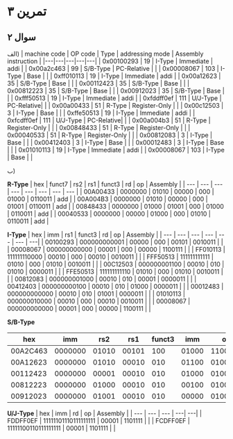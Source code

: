 
# تمرین ۳


## سوال ۲
الف)
| machine code | OP code | Type | addressing mode | Assembly instruction |
|---|---|---|---|---|
| 0x00100293 | 19 | I-Type | Immediate     | addi | 
| 0x00a2c463 | 99 | S/B-Type | PC-Relative |  |
| 0x00008067 | 103 | I-Type | Base         |  |
| 0xff010113 | 19 | I-Type | Immediate     | addi |
| 0x00a12623 | 35 | S/B-Type | Base        |  |
| 0x00112423 | 35 | S/B-Type | Base        |  |
| 0x00812223 | 35 | S/B-Type | Base        |  |
| 0x00912023 | 35 | S/B-Type | Base        |  |
| 0xfff50513 | 19 | I-Type | Immediate     | addi |
| 0xfddff0ef | 111 | U/J-Type | PC-Relative|  |
| 0x00a00433 | 51 | R-Type | Register-Only |  |
| 0x00c12503 | 3 | I-Type | Base           |  |
| 0xffe50513 | 19 | I-Type | Immediate     | addi |
| 0xfcdff0ef | 111 | U/J-Type | PC-Relative|  |
| 0x00a004b3 | 51 | R-Type | Register-Only |  |
| 0x00848433 | 51 | R-Type | Register-Only |  |
| 0x00040533 | 51 | R-Type | Register-Only |  |
| 0x00812083 | 3 | I-Type | Base           |  |
| 0x00412403 | 3 | I-Type | Base           |  |
| 0x00012483 | 3 | I-Type | Base           |  |
| 0x01010113 | 19 | I-Type | Immediate     | addi |
| 0x00008067 | 103 | I-Type | Base         |  |


ب)

**R-Type**
| hex | funct7 | rs2 | rs1 | funct3 | rd | op | Assembly |
| --- | --- | --- | --- | --- | --- | --- | --- |
| 00A00433 | 0000000 | 01010 | 00000 | 000 | 01000 | 0110011 | add |
| 00A004B3 | 0000000 | 01010 | 00000 | 000 | 01001 | 0110011 | add |
| 00848433 | 0000000 | 01000 | 01001 | 000 | 01000 | 0110011 | add |
| 00040533 | 0000000 | 00000 | 01000 | 000 | 01010 | 0110011 | add |


**I-Type**
| hex | imm | rs1 | funct3 | rd | op | Assembly |
| --- | --- | --- | --- | --- | --- | ---|
| 00100293 | 000000000001 | 00000 | 000 | 00101 | 0010011 |  |
| 00008067 | 000000000000 | 00001 | 000 | 00000 | 1100111 |  |
| FF010113 | 111111110000 | 00010 | 000 | 00010 | 0010011 |  |
| FFF50513 | 111111111111 | 01010 | 000 | 01010 | 0010011 |  |
| 00C12503 | 000000001100 | 00010 | 010 | 01010 | 0000011 |  |
| FFE50513 | 111111111110 | 01010 | 000 | 01010 | 0010011 |  |
| 00812083 | 000000001000 | 00010 | 010 | 00001 | 0000011 |  |
| 00412403 | 000000000100 | 00010 | 010 | 01000 | 0000011 |  |
| 00012483 | 000000000000 | 00010 | 010 | 01001 | 0000011 |  |
| 01010113 | 000000010000 | 00010 | 000 | 00010 | 0010011 |  |
| 00008067 | 000000000000 | 00001 | 000 | 00000 | 1100111 |  |


**S/B-Type**

| hex | imm | rs2 | rs1 | funct3 | imm | op | Assembly |
| --- | --- | --- | --- | --- | --- | --- | ---|
| 00A2C463 | 0000000 | 01010 | 00101 | 100 | 01000 | 1100011 |  |
| 00A12623 | 0000000 | 01010 | 00010 | 010 | 01100 | 0100011 |  |
| 00112423 | 0000000 | 00001 | 00010 | 010 | 01000 | 0100011 |  |
| 00812223 | 0000000 | 01000 | 00010 | 010 | 00100 | 0100011 |  |
| 00912023 | 0000000 | 01001 | 00010 | 010 | 00000 | 0100011 |  |

**U/J-Type**
| hex | imm | rd | op | Assembly |
| --- | --- | --- | ---| ---|
| FDDFF0EF | 11111101110111111111 | 00001 | 1101111 |  |
| FCDFF0EF | 11111100110111111111 | 00001 | 1101111 |  |
